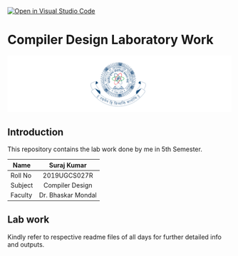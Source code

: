 [![Open in Visual Studio Code](https://classroom.github.com/assets/open-in-vscode-f059dc9a6f8d3a56e377f745f24479a46679e63a5d9fe6f495e02850cd0d8118.svg)](https://classroom.github.com/online_ide?assignment_repo_id=5517639&assignment_repo_type=AssignmentRepo)


# Compiler Design Laboratory Work

 
![iiit ranchi logo](iiitranchilogo.png)

## Introduction

This repository contains the lab work done by me in 5th Semester.

| Name       | Suraj Kumar  |
| ------------- |:-------------:| 
|  Roll No     | 2019UGCS027R |
| Subject      | Compiler Design| 
| Faculty | Dr. Bhaskar Mondal | 





## Lab work
Kindly refer to respective readme files of all days for further detailed info and outputs.

